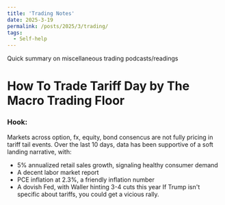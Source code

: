 ```yaml
---
title: 'Trading Notes'
date: 2025-3-19
permalink: /posts/2025/3/trading/
tags:
  - Self-help
---
```


Quick summary on miscellaneous trading podcasts/readings

How To Trade Tariff Day by The Macro Trading Floor
===

### Hook:
Markets across option, fx, equity, bond consencus are not fully pricing in tariff tail events. Over the last 10 days, data has been supportive of a soft landing narrative, with:
- 5% annualized retail sales growth, signaling healthy consumer demand
- A decent labor market report
- PCE inflation at 2.3%, a friendly inflation number
- A dovish Fed, with Waller hinting 3-4 cuts this year
If Trump isn't specific about tariffs, you could get a vicious rally. 




